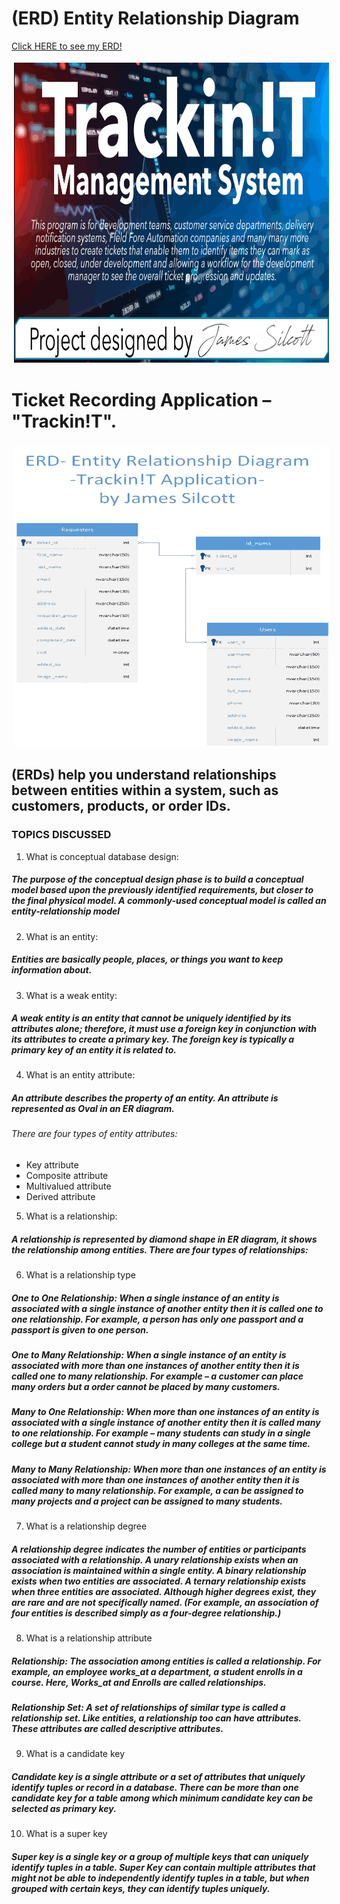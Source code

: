# (ERD) Entity Relationship Diagram
[Click HERE to see my ERD!](https://github.com/Silcott/ISTA_Project/blob/master/DELIVERABLES/Entity_Relationship_Diagram/ISTA_Project_ERD-Silcott-30JUL2020.pdf)

<img align="Center" height="480px" width="600px" src="https://raw.githubusercontent.com/Silcott/ISTA_Project/master/myProject/Project_Track!T/Pictures/Cover.svg" alt="html" style="vertical-align:top; margin:4px"> 

# Ticket Recording Application – "Trackin!T".

<img align="Center" height="480px" width="600px" src="https://raw.githubusercontent.com/Silcott/ISTA_Project/master/myProject/Project_Track!T/Pictures/ERD/ISTA_Project_ERD-Silcott-30JUL2020-stroke-and-fill.svg" alt="html" style="vertical-align:top; margin:4px"> 

## (ERDs) help you understand relationships between entities within a system, such as customers, products, or order IDs.

### TOPICS DISCUSSED
1. What is conceptual database design: 
##### The purpose of the conceptual design phase is to build a conceptual model based upon the previously identified requirements, but closer to the final physical model. A commonly-used conceptual model is called an entity-relationship model
2. What is an entity: 
##### Entities are basically people, places, or things you want to keep information about.
3. What is a weak entity: 
##### A weak entity is an entity that cannot be uniquely identified by its attributes alone; therefore, it must use a foreign key in conjunction with its attributes to create a primary key. The foreign key is typically a primary key of an entity it is related to.
4. What is an entity attribute: 
##### An attribute describes the property of an entity. An attribute is represented as Oval in an ER diagram. 
###### There are four types of entity attributes:
 - Key attribute
 - Composite attribute
 - Multivalued attribute
 - Derived attribute
5. What is a relationship: 
##### A relationship is represented by diamond shape in ER diagram, it shows the relationship among entities. There are four types of relationships:
6. What is a relationship type
##### One to One Relationship: When a single instance of an entity is associated with a single instance of another entity then it is called one to one relationship. For example, a person has only one passport and a passport is given to one person.
##### One to Many Relationship: When a single instance of an entity is associated with more than one instances of another entity then it is called one to many relationship. For example – a customer can place many orders but a order cannot be placed by many customers.
##### Many to One Relationship: When more than one instances of an entity is associated with a single instance of another entity then it is called many to one relationship. For example – many students can study in a single college but a student cannot study in many colleges at the same time.
##### Many to Many Relationship: When more than one instances of an entity is associated with more than one instances of another entity then it is called many to many relationship. For example, a can be assigned to many projects and a project can be assigned to many students.
7. What is a relationship degree
##### A relationship degree indicates the number of entities or participants associated with a relationship. A unary relationship exists when an association is maintained within a single entity. A binary relationship exists when two entities are associated. A ternary relationship exists when three entities are associated. Although higher degrees exist, they are rare and are not specifically named. (For example, an association of four entities is described simply as a four-degree relationship.)
8. What is a relationship attribute
##### Relationship: The association among entities is called a relationship. For example, an employee works_at a department, a student enrolls in a course. Here, Works_at and Enrolls are called relationships.
##### Relationship Set: A set of relationships of similar type is called a relationship set. Like entities, a relationship too can have attributes. These attributes are called descriptive attributes.
9. What is a candidate key
##### Candidate key is a single attribute or a set of attributes that uniquely identify tuples or record in a database. There can be more than one candidate key for a table among which minimum candidate key can be selected as primary key.
10. What is a super key
##### Super key is a single key or a group of multiple keys that can uniquely identify tuples in a table. Super Key can contain multiple attributes that might not be able to independently identify tuples in a table, but when grouped with certain keys, they can identify tuples uniquely.